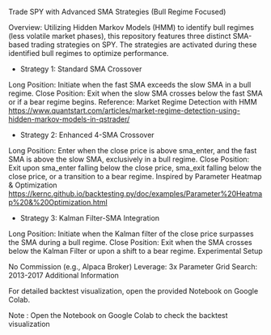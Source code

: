 Trade SPY with Advanced SMA Strategies (Bull Regime Focused)

Overview: Utilizing Hidden Markov Models (HMM) to identify bull regimes (less volatile market phases), this repository features three distinct SMA-based trading strategies on SPY. The strategies are activated during these identified bull regimes to optimize performance.

- Strategy 1: Standard SMA Crossover

Long Position: Initiate when the fast SMA exceeds the slow SMA in a bull regime.
Close Position: Exit when the slow SMA crosses below the fast SMA or if a bear regime begins.
Reference: Market Regime Detection with HMM 
https://www.quantstart.com/articles/market-regime-detection-using-hidden-markov-models-in-qstrader/


- Strategy 2: Enhanced 4-SMA Crossover

Long Position: Enter when the close price is above sma_enter, and the fast SMA is above the slow SMA, exclusively in a bull regime.
Close Position: Exit upon sma_enter falling below the close price, sma_exit falling below the close price, or a transition to a bear regime.
Inspired by Parameter Heatmap & Optimization
https://kernc.github.io/backtesting.py/doc/examples/Parameter%20Heatmap%20&%20Optimization.html


- Strategy 3: Kalman Filter-SMA Integration

Long Position: Initiate when the Kalman filter of the close price surpasses the SMA during a bull regime.
Close Position: Exit when the SMA crosses below the Kalman Filter or upon a shift to a bear regime.
Experimental Setup

No Commission (e.g., Alpaca Broker)
Leverage: 3x
Parameter Grid Search: 2013-2017
Additional Information

For detailed backtest visualization, open the provided Notebook on Google Colab.

Note : Open the Notebook on Google Colab to check the backtest visualization

